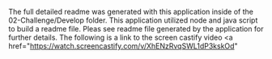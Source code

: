 The full detailed readme was generated with this application inside of the 02-Challenge/Develop folder. This application utilized node and java script to build a readme file. Pleas see readme file generated by the application for further details. The following is a link to the screen castify video <a href="https://watch.screencastify.com/v/XhENzRvqSWL1dP3kskOd"
